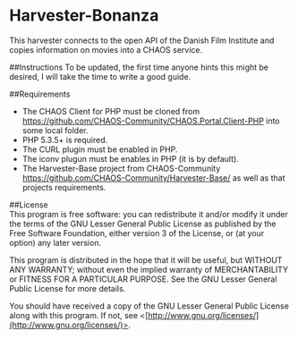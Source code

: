 Harvester-Bonanza
=============

This harvester connects to the open API of the Danish Film Institute and copies information on movies into a CHAOS service.

##Instructions
To be updated, the first time anyone hints this might be desired, I will take the time to write a good guide.

##Requirements
* The CHAOS Client for PHP must be cloned from https://github.com/CHAOS-Community/CHAOS.Portal.Client-PHP into some local folder.
* PHP 5.3.5+ is required.
* The CURL plugin must be enabled in PHP.
* The iconv plugun must be enables in PHP (it is by default).
* The Harvester-Base project from CHAOS-Community https://github.com/CHAOS-Community/Harvester-Base/ as well as that projects requirements.

##License  
This program is free software: you can redistribute it and/or modify it under the terms of the GNU Lesser General Public License as published by the Free Software Foundation, either version 3 of the License, or (at your option) any later version.

This program is distributed in the hope that it will be useful, but WITHOUT ANY WARRANTY; without even the implied warranty of MERCHANTABILITY or FITNESS FOR A PARTICULAR PURPOSE.  See the GNU Lesser General Public License for more details.

You should have received a copy of the GNU Lesser General Public License along with this program.  If not, see <[http://www.gnu.org/licenses/](http://www.gnu.org/licenses/)>.  
